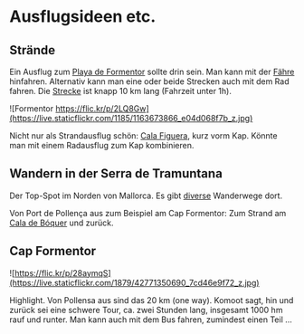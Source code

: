﻿# Ausflugsideen etc.

## Strände
Ein Ausflug zum [Playa de Formentor][beachinspector:formentor] sollte drin sein.
Man kann mit der [Fähre][nofrillsexcursions:ferry] hinfahren.
Alternativ kann man eine oder beide Strecken auch mit dem Rad fahren.
Die [Strecke][graphhopper:playaformentor] ist knapp 10 km lang (Fahrzeit unter 1h).

![Formentor https://flic.kr/p/2LQ8Gw](https://live.staticflickr.com/1185/1163673866_e04d068f7b_z.jpg)

Nicht nur als Strandausflug schön: 
[Cala Figuera][beachinspector:figuera], kurz vorm Kap.
Könnte man mit einem Radausflug zum Kap kombinieren.
<!-- ![Tramuntana https://flic.kr/p/oPGCak](https://live.staticflickr.com/3938/14979650333_667a9ddd3d_m.jpg) -->

## Wandern in der Serra de Tramuntana
Der Top-Spot im Norden von Mallorca.
Es gibt [diverse][komoot:uebersicht] Wanderwege dort.

Von Port de Pollença aus zum Beispiel am Cap Formentor:
Zum Strand am [Cala de Bóquer][komoot:boquer] und zurück.

## Cap Formentor
![https://flic.kr/p/28aymqS](https://live.staticflickr.com/1879/42771350690_7cd46e9f72_z.jpg)

Highlight.
Von Pollensa aus sind das 20 km (one way).
Komoot sagt, hin und zurück sei eine schwere Tour, ca. zwei Stunden lang, insgesamt 1000 hm rauf und runter.
Man kann auch mit dem Bus fahren, zumindest einen Teil …

<!----------->
<!-- Links -->
<!----------->

[beachinspector:formentor]: https://www.beach-inspector.com/de/b/playa-de-formentor "Playa de Formentor"
[nofrillsexcursions:ferry]: https://www.nofrills-excursions.com/excursions/ferry-service-from-port-pollensa-to-formentor/ "Ferry service from Port Pollensa to Formentor"
[graphhopper:playaformentor]: https://graphhopper.com/maps/?point=39.906416%2C3.08284&point=39.928744%2C3.134784&locale=de&vehicle=bike&weighting=fastest&elevation=true&use_miles=false&layer=Omniscale
[beachinspector:figuera]: https://www.beach-inspector.com/de/b/cala-figuera "Cala Figuera"
[komoot:uebersicht]: https://www.komoot.de/guide/59271/wandern-in-der-serra-de-tramuntana "Die 20 schönsten Wanderungen in der Serra de Tramuntana"
[komoot:boquer]: https://www.komoot.de/smarttour/24491 "Cala de Bóquer Runde von carrer de Roger de Flor"
